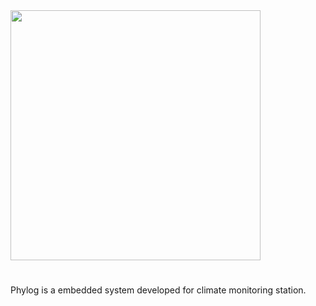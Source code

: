 
<img src="https://github.com/ermannomillo/phylog-I/blob/main/images/phylog_t_logo.gif" width="400">

# 

Phylog is a embedded system developed for climate monitoring station.
